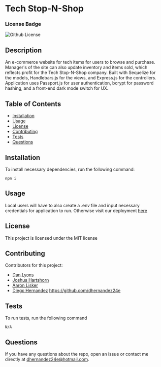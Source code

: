 # Tech Stop-N-Shop

  ### License Badge

  ![Github License](https://img.shields.io/badge/license-MIT-brightgreen)

  ## Description
  An e-commerce website for tech items for users to browse and purchase. Manager's of the site can also update inventory and items sold, which reflects profit for the Tech Stop-N-Shop company. Built with Sequelize for the models, Handlebars.js for the views, and Express.js for the controllers. Application uses Passport.js for user authentication, bcrypt for password hashing, and a front-end dark mode switch for UX.

  ## Table of Contents
  * [Installation](#installation)
  * [Usage](#usage)
  * [License](#license)
  * [Contributing](#contributing)
  * [Tests](#tests)
  * [Questions](#questions)

  ## Installation
    
  To install necessary dependencies, run the following command:
    
    npm i
  
  ## Usage

  Local users will have to also create a .env file and input necessary credentials for application to run. Otherwise visit our deployment [here](https://aqueous-island-09058.herokuapp.com/)

  ## License

  This project is licensed under the MIT license

  ## Contributing

  Contributors for this project:

  * [Dan Lyons](https://github.com/dancl6)
  * [Joshua Hartshorn](https://github.com/Pops08)
  * [Aaron Lisker](https://github.com/aelisker)
  * [Diego Hernandez](https://github.com/dhernandez24e)
https://github.com/dhernandez24e
  ## Tests

  To run tests, run the following command

    N/A

  ## Questions

  If you have any questions about the repo, open an issue or contact me directly at dhernandez24e@hotmail.com.  
